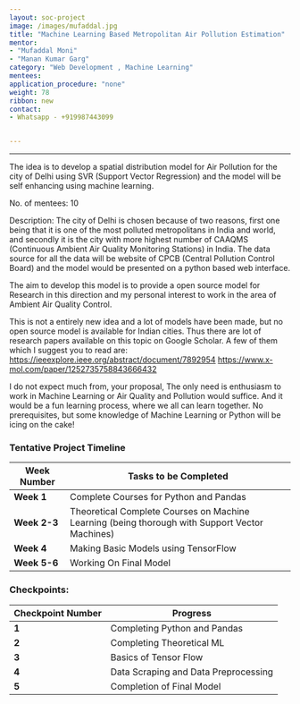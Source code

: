 ```yaml
---
layout: soc-project
image: /images/mufaddal.jpg
title: "Machine Learning Based Metropolitan Air Pollution Estimation"
mentor: 
- "Mufaddal Moni"
- "Manan Kumar Garg"
category: "Web Development , Machine Learning"
mentees:
application_procedure: "none"
weight: 78
ribbon: new
contact:
- Whatsapp - +919987443099


---
```


---
The idea is to develop a spatial distribution model for Air Pollution for the city of Delhi using SVR (Support Vector Regression) and the model will be self enhancing using machine learning.

<!--break-->

No. of mentees: 10

Description:
The city of Delhi is chosen because of two reasons, first one being that it is one of the most polluted metropolitans in India and world, and secondly it is the city with more highest number of CAAQMS (Continuous Ambient Air Quality Monitoring Stations) in India. The data source for all the data will be website of CPCB (Central Pollution Control Board) and the model would be presented on a python based web interface.

The aim to develop this model is to provide a open source model for Research in this direction and my personal interest to work in the area of Ambient Air Quality Control.

This is not a entirely new idea and a lot of models have been made, but no open source model is available for Indian cities. Thus there are lot of research papers available on this topic on Google Scholar. A few of them which I suggest you to read are:
https://ieeexplore.ieee.org/abstract/document/7892954
https://www.x-mol.com/paper/1252735758843666432

I do not expect much from, your proposal, The only need is enthusiasm to work in Machine Learning or Air Quality and Pollution would suffice. And it would be a fun learning process, where we all can learn together. No prerequisites, but some knowledge of Machine Learning or Python will be icing on the cake!


<!--break-->

### Tentative Project Timeline
<!--break-->

|Week Number  | Tasks to be Completed|
|--- | --- | 
|**Week 1**| Complete Courses for Python and Pandas |
|**Week 2-3**| Theoretical Complete Courses on Machine Learning (being thorough with Support Vector Machines)|
|**Week 4**| Making Basic Models using TensorFlow |
|**Week 5-6**| Working On Final Model|

### Checkpoints:
<!--break-->

|Checkpoint Number  | Progress|
|--- | --- | 
|**1** |Completing Python and Pandas |
|**2** |Completing Theoretical ML |
|**3** |Basics of Tensor Flow|
|**4** |Data Scraping and Data Preprocessing|
|**5** |Completion of Final Model|

<!--break-->
